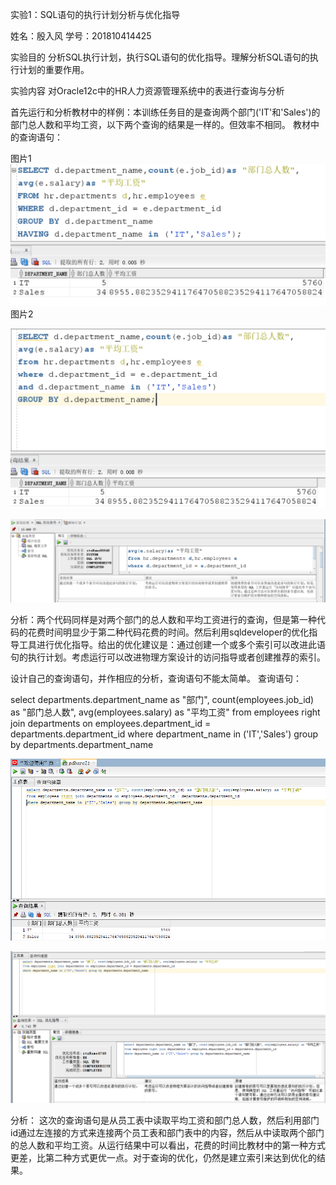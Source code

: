 实验1：SQL语句的执行计划分析与优化指导

姓名：殷入风 学号：201810414425

实验目的
分析SQL执行计划，执行SQL语句的优化指导。理解分析SQL语句的执行计划的重要作用。

实验内容
对Oracle12c中的HR人力资源管理系统中的表进行查询与分析

首先运行和分析教材中的样例：本训练任务目的是查询两个部门('IT'和'Sales')的部门总人数和平均工资，以下两个查询的结果是一样的。但效率不相同。 教材中的查询语句：

图片1
![Image text](https://github.com/ColorLenya/oracle/blob/main/test1/img/1615821541118-1615866841634.png)
图片2

![Image text](https://github.com/ColorLenya/oracle/blob/main/test1/img/1615821444031.png)

![Image text](https://github.com/ColorLenya/oracle/blob/main/test1/img/1615863933567.png)

分析：两个代码同样是对两个部门的总人数和平均工资进行的查询，但是第一种代码的花费时间明显少于第二种代码花费的时间。然后利用sqldeveloper的优化指导工具进行优化指导。给出的优化建议是：通过创建一个或多个索引可以改进此语句的执行计划。考虑运行可以改进物理方案设计的访问指导或者创建推荐的索引。

设计自己的查询语句，并作相应的分析，查询语句不能太简单。 查询语句：

select departments.department_name as "部门", count(employees.job_id) as "部门总人数", avg(employees.salary) as "平均工资" from employees right join departments on employees.department_id = departments.department_id where department_name in ('IT','Sales') group by departments.department_name


![Image text](https://github.com/ColorLenya/oracle/blob/main/test1/img/image-20210316115738022.png)


![Image text](https://github.com/ColorLenya/oracle/blob/main/test1/img/image-20210316115758738.png)

分析： 这次的查询语句是从员工表中读取平均工资和部门总人数，然后利用部门id通过左连接的方式来连接两个员工表和部门表中的内容，然后从中读取两个部门的总人数和平均工资。从运行结果中可以看出，花费的时间比教材中的第一种方式更差，比第二种方式更优一点。对于查询的优化，仍然是建立索引来达到优化的结果。

